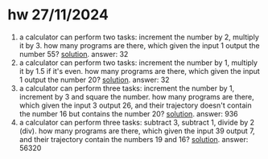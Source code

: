 # hw 27/11/2024

1. a calculator can perform two tasks: increment the number by 2, multiply it by 3. how many programs are there, which given the input 1 output the number 55? [solution](1/main.go). answer: 32
2. a calculator can perform two tasks: increment the number by 1, multiply it by 1.5 if it's even. how many programs are there, which given the input 1 output the number 20? [solution](2/main.go). answer: 32
3. a calculator can perform three tasks: increment the number by 1, increment by 3 and square the number. how many programs are there, which given the input 3 output 26, and their trajectory doesn't contain the number 16 but contains the number 20? [solution](3/main.go). answer: 936
4. a calculator can perform three tasks: subtract 3, subtract 1, divide by 2 (div). how many programs are there, which given the input 39 output 7, and their trajectory contain the numbers 19 and 16? [solution](4/main.go). answer: 56320
